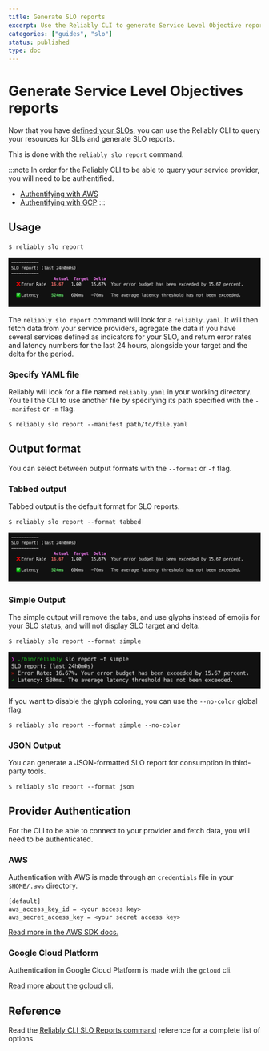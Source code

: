```yaml
---
title: Generate SLO reports
excerpt: Use the Reliably CLI to generate Service Level Objective reports.
categories: ["guides", "slo"]
status: published
type: doc
---
```


# Generate Service Level Objectives reports

Now that you have [defined your SLOs](/guides/slo/define-slos/), you can use the
Reliably CLI to query your resources for SLIs and generate SLO reports.

This is done with the `reliably slo report` command.

:::note
In order for the Reliably CLI to be able to query your service provider, you 
will need to be authentified.

* [Authentifying with AWS](#aws)
* [Authentifying with GCP](#google-cloud-platform)
:::

## Usage

```
$ reliably slo report
```

![Screenshot of a Reliably SLO report in the terminal](./images/slo-report-tabbed.png)

The `reliably slo report` command will look for a `reliably.yaml`. It will
then fetch data from your service providers, agregate the data if you have
several services defined as indicators for your SLO, and return error rates and
latency numbers for the last 24 hours, alongside your target and the delta for
the period.

### Specify YAML file

Reliably will look for a file named `reliably.yaml` in your  working directory.
You tell the CLI to use another file by specifying its path specified with the 
`--manifest` or `-m` flag.

```
$ reliably slo report --manifest path/to/file.yaml
```

## Output format

You can select between output formats with the `--format` or `-f` flag.

### Tabbed output

Tabbed output is the default format for SLO reports.

```
$ reliably slo report --format tabbed
```
![Screenshot of a Reliably SLO report in the terminal](./images/slo-report-tabbed.png)

### Simple Output

The simple output will remove the tabs, and use glyphs instead of emojis for
your SLO status, and will not display SLO target and delta.

```
$ reliably slo report --format simple
```
![Screenshot of a Reliably SLO report in the terminal](./images/slo-report-simple.png)

If you want to disable the glyph coloring, you can use the `--no-color` global
flag.

```
$ reliably slo report --format simple --no-color
```

### JSON Output

You can generate a JSON-formatted SLO report for consumption in third-party 
tools.

```
$ reliably slo report --format json
```

## Provider Authentication

For the CLI to be able to connect to your provider and fetch data, you will need
to be authenticated.

### AWS

Authentication with AWS is made through an `credentials` file in your 
`$HOME/.aws` directory.

```
[default]
aws_access_key_id = <your access key>
aws_secret_access_key = <your secret access key>
```

<a href="https://aws.github.io/aws-sdk-go-v2/docs/configuring-sdk/#specifying-credentials/" target="_blank" rel="noopener noreferer">Read more in the AWS SDK docs.</a>

### Google Cloud Platform

Authentication in Google Cloud Platform is made with the `gcloud` cli.

<a href="https://cloud.google.com/sdk/gcloud" target="_blank" rel="noopener noreferer">Read more about the gcloud cli.</a>

## Reference

Read the [Reliably CLI SLO Reports command](/reference/cli/reliably-slo-report/) reference for a complete list of options.